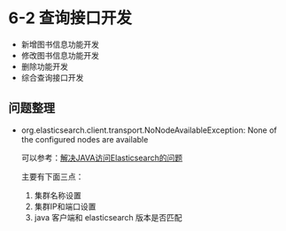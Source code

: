 # 6-2 查询接口开发

* 新增图书信息功能开发
* 修改图书信息功能开发
* 删除功能开发
* 综合查询接口开发

## 问题整理

* org.elasticsearch.client.transport.NoNodeAvailableException: None of the configured nodes are available

  可以参考：[解决JAVA访问Elasticsearch的问题](https://www.codelast.com/%E5%8E%9F%E5%88%9B-%E8%A7%A3%E5%86%B3java%E8%AE%BF%E9%97%AEelasticsearch%E7%9A%84%E9%97%AE%E9%A2%98%EF%BC%9Aorg-elasticsearch-client-transport-nonodeavailableexception-none-of-the-configured-nodes/)

  主要有下面三点：

  1. 集群名称设置
  2. 集群IP和端口设置
  3. java 客户端和 elasticsearch 版本是否匹配

